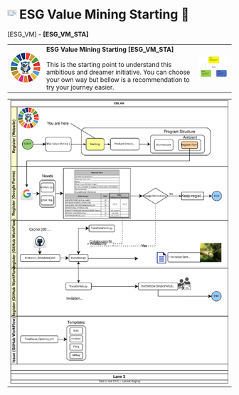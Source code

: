 # <a href="https://avalcorp.github.io/ESG_VM/"><img src="https://github.githubassets.com/images/icons/emoji/unicode/1f519.png" width="20" height="20"></a> ESG Value Mining Starting 🚧
[ESG_VM] - <b>[ESG_VM_STA]</b>
<table>
  <tr>
    <td><img src="OWL.jpg" alt="ESG" width="300"/></td>
    <td>
      <b>ESG Value Mining Starting [ESG_VM_STA]</b><br><br>
      This is the starting point to understand this ambitious and dreamer initiative. You can choose your own way but bellow is a recommendation to
      try your journey easier.<br>
    </td>
    <td><img src="VirtuousCycle.png" alt="Virtuous Cycle" width="300"/></td>
  </tr>
</table>
<div align="center">
  <table>
      <td width="800" align="center"><img src="GeneralDiagram.svg" alt="GeneralDiagram"></td>
  </table>
</div>

